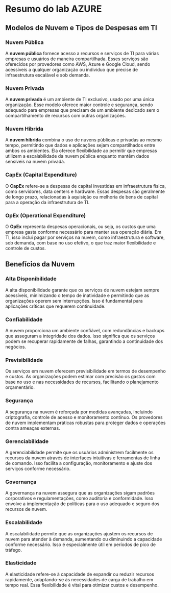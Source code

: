 # Resumo do lab AZURE

## Modelos de Nuvem e Tipos de Despesas em TI

### Nuvem Pública
A **nuvem pública** fornece acesso a recursos e serviços de TI para várias empresas e usuários de maneira compartilhada. Esses serviços são oferecidos por provedores como AWS, Azure e Google Cloud, sendo acessíveis a qualquer organização ou indivíduo que precise de infraestrutura escalável e sob demanda.

### Nuvem Privada
A **nuvem privada** é um ambiente de TI exclusivo, usado por uma única organização. Esse modelo oferece maior controle e segurança, sendo adequado para empresas que precisam de um ambiente dedicado sem o compartilhamento de recursos com outras organizações.

### Nuvem Híbrida
A **nuvem híbrida** combina o uso de nuvens públicas e privadas ao mesmo tempo, permitindo que dados e aplicações sejam compartilhados entre ambos os ambientes. Ela oferece flexibilidade ao permitir que empresas utilizem a escalabilidade da nuvem pública enquanto mantêm dados sensíveis na nuvem privada.

### CapEx (Capital Expenditure)
O **CapEx** refere-se a despesas de capital investidas em infraestrutura física, como servidores, data centers e hardware. Essas despesas são geralmente de longo prazo, relacionadas à aquisição ou melhoria de bens de capital para a operação da infraestrutura de TI.

### OpEx (Operational Expenditure)
O **OpEx** representa despesas operacionais, ou seja, os custos que uma empresa gasta conforme necessário para manter sua operação diária. Em TI, isso inclui pagar por serviços na nuvem, como infraestrutura e software, sob demanda, com base no uso efetivo, o que traz maior flexibilidade e controle de custos.

## Benefícios da Nuvem

### Alta Disponibilidade
A alta disponibilidade garante que os serviços de nuvem estejam sempre acessíveis, minimizando o tempo de inatividade e permitindo que as organizações operem sem interrupções. Isso é fundamental para aplicações críticas que requerem continuidade.

### Confiabilidade
A nuvem proporciona um ambiente confiável, com redundâncias e backups que asseguram a integridade dos dados. Isso significa que os serviços podem se recuperar rapidamente de falhas, garantindo a continuidade dos negócios.

### Previsibilidade
Os serviços em nuvem oferecem previsibilidade em termos de desempenho e custos. As organizações podem estimar com precisão os gastos com base no uso e nas necessidades de recursos, facilitando o planejamento orçamentário.

### Segurança
A segurança na nuvem é reforçada por medidas avançadas, incluindo criptografia, controle de acesso e monitoramento contínuo. Os provedores de nuvem implementam práticas robustas para proteger dados e operações contra ameaças externas.

### Gerenciabilidade
A gerenciabilidade permite que os usuários administrem facilmente os recursos da nuvem através de interfaces intuitivas e ferramentas de linha de comando. Isso facilita a configuração, monitoramento e ajuste dos serviços conforme necessário.

### Governança
A governança na nuvem assegura que as organizações sigam padrões corporativos e regulamentações, como auditoria e conformidade. Isso envolve a implementação de políticas para o uso adequado e seguro dos recursos de nuvem.

### Escalabilidade
A escalabilidade permite que as organizações ajustem os recursos de nuvem para atender à demanda, aumentando ou diminuindo a capacidade conforme necessário. Isso é especialmente útil em períodos de pico de tráfego.

### Elasticidade
A elasticidade refere-se à capacidade de expandir ou reduzir recursos rapidamente, adaptando-se às necessidades de carga de trabalho em tempo real. Essa flexibilidade é vital para otimizar custos e desempenho.

